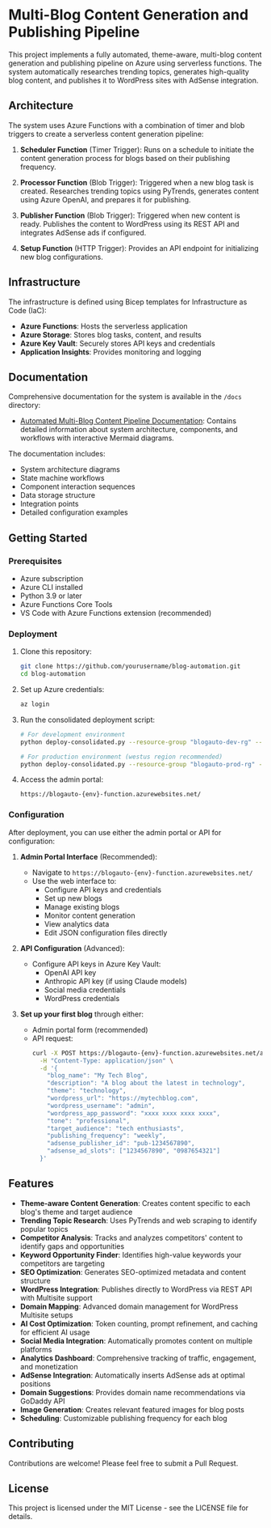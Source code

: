# Multi-Blog Content Generation and Publishing Pipeline

This project implements a fully automated, theme-aware, multi-blog content generation and publishing pipeline on Azure using serverless functions. The system automatically researches trending topics, generates high-quality blog content, and publishes it to WordPress sites with AdSense integration.

## Architecture

The system uses Azure Functions with a combination of timer and blob triggers to create a serverless content generation pipeline:

1. **Scheduler Function** (Timer Trigger): Runs on a schedule to initiate the content generation process for blogs based on their publishing frequency.

2. **Processor Function** (Blob Trigger): Triggered when a new blog task is created. Researches trending topics using PyTrends, generates content using Azure OpenAI, and prepares it for publishing.

3. **Publisher Function** (Blob Trigger): Triggered when new content is ready. Publishes the content to WordPress using its REST API and integrates AdSense ads if configured.

4. **Setup Function** (HTTP Trigger): Provides an API endpoint for initializing new blog configurations.

## Infrastructure

The infrastructure is defined using Bicep templates for Infrastructure as Code (IaC):

- **Azure Functions**: Hosts the serverless application
- **Azure Storage**: Stores blog tasks, content, and results
- **Azure Key Vault**: Securely stores API keys and credentials
- **Application Insights**: Provides monitoring and logging

## Documentation

Comprehensive documentation for the system is available in the `/docs` directory:

- [Automated Multi-Blog Content Pipeline Documentation](docs/automated_blog_system.md): Contains detailed information about system architecture, components, and workflows with interactive Mermaid diagrams.

The documentation includes:
- System architecture diagrams
- State machine workflows
- Component interaction sequences
- Data storage structure
- Integration points
- Detailed configuration examples

## Getting Started

### Prerequisites

- Azure subscription
- Azure CLI installed
- Python 3.9 or later
- Azure Functions Core Tools
- VS Code with Azure Functions extension (recommended)

### Deployment

1. Clone this repository:
   ```bash
   git clone https://github.com/yourusername/blog-automation.git
   cd blog-automation
   ```

2. Set up Azure credentials:
   ```bash
   az login
   ```

3. Run the consolidated deployment script:
   ```bash
   # For development environment
   python deploy-consolidated.py --resource-group "blogauto-dev-rg" --deploy-wordpress
   
   # For production environment (westus region recommended)
   python deploy-consolidated.py --resource-group "blogauto-prod-rg" --location "westus" --environment "prod" --deploy-wordpress
   ```
   
4. Access the admin portal:
   ```
   https://blogauto-{env}-function.azurewebsites.net/
   ```

### Configuration

After deployment, you can use either the admin portal or API for configuration:

1. **Admin Portal Interface** (Recommended):
   - Navigate to `https://blogauto-{env}-function.azurewebsites.net/`
   - Use the web interface to:
     - Configure API keys and credentials
     - Set up new blogs
     - Manage existing blogs
     - Monitor content generation
     - View analytics data
     - Edit JSON configuration files directly

2. **API Configuration** (Advanced):
   - Configure API keys in Azure Key Vault:
     - OpenAI API key
     - Anthropic API key (if using Claude models)
     - Social media credentials
     - WordPress credentials

3. **Set up your first blog** through either:
   - Admin portal form (recommended)
   - API request:
     ```bash
     curl -X POST https://blogauto-{env}-function.azurewebsites.net/api/blog \
       -H "Content-Type: application/json" \
       -d '{
         "blog_name": "My Tech Blog",
         "description": "A blog about the latest in technology",
         "theme": "technology",
         "wordpress_url": "https://mytechblog.com",
         "wordpress_username": "admin",
         "wordpress_app_password": "xxxx xxxx xxxx xxxx",
         "tone": "professional",
         "target_audience": "tech enthusiasts",
         "publishing_frequency": "weekly",
         "adsense_publisher_id": "pub-1234567890",
         "adsense_ad_slots": ["1234567890", "0987654321"]
       }'
     ```

## Features

- **Theme-aware Content Generation**: Creates content specific to each blog's theme and target audience
- **Trending Topic Research**: Uses PyTrends and web scraping to identify popular topics
- **Competitor Analysis**: Tracks and analyzes competitors' content to identify gaps and opportunities
- **Keyword Opportunity Finder**: Identifies high-value keywords your competitors are targeting
- **SEO Optimization**: Generates SEO-optimized metadata and content structure
- **WordPress Integration**: Publishes directly to WordPress via REST API with Multisite support
- **Domain Mapping**: Advanced domain management for WordPress Multisite setups
- **AI Cost Optimization**: Token counting, prompt refinement, and caching for efficient AI usage
- **Social Media Integration**: Automatically promotes content on multiple platforms
- **Analytics Dashboard**: Comprehensive tracking of traffic, engagement, and monetization
- **AdSense Integration**: Automatically inserts AdSense ads at optimal positions
- **Domain Suggestions**: Provides domain name recommendations via GoDaddy API
- **Image Generation**: Creates relevant featured images for blog posts
- **Scheduling**: Customizable publishing frequency for each blog

## Contributing

Contributions are welcome! Please feel free to submit a Pull Request.

## License

This project is licensed under the MIT License - see the LICENSE file for details.
